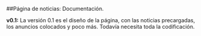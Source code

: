 ##Página de noticias: Documentación.

**v0.1:**
La versión 0.1 es el diseño de la página, con las noticias precargadas, los anuncios colocados y poco más. Todavía necesita toda la codificación.
